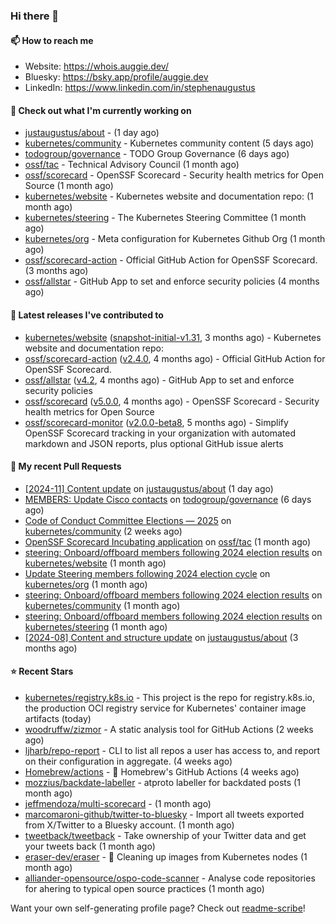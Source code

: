 ### Hi there 👋

#### 📫 How to reach me

- Website: https://whois.auggie.dev/
- Bluesky: https://bsky.app/profile/auggie.dev
- LinkedIn: https://www.linkedin.com/in/stephenaugustus

#### 👷 Check out what I'm currently working on

- [justaugustus/about](https://github.com/justaugustus/about) -  (1 day ago)
- [kubernetes/community](https://github.com/kubernetes/community) - Kubernetes community content (5 days ago)
- [todogroup/governance](https://github.com/todogroup/governance) - TODO Group Governance (6 days ago)
- [ossf/tac](https://github.com/ossf/tac) - Technical Advisory Council (1 month ago)
- [ossf/scorecard](https://github.com/ossf/scorecard) - OpenSSF Scorecard - Security health metrics for Open Source (1 month ago)
- [kubernetes/website](https://github.com/kubernetes/website) - Kubernetes website and documentation repo:  (1 month ago)
- [kubernetes/steering](https://github.com/kubernetes/steering) - The Kubernetes Steering Committee (1 month ago)
- [kubernetes/org](https://github.com/kubernetes/org) - Meta configuration for Kubernetes Github Org (1 month ago)
- [ossf/scorecard-action](https://github.com/ossf/scorecard-action) - Official GitHub Action for OpenSSF Scorecard. (3 months ago)
- [ossf/allstar](https://github.com/ossf/allstar) - GitHub App to set and enforce security policies (4 months ago)

#### 🔭 Latest releases I've contributed to

- [kubernetes/website](https://github.com/kubernetes/website) ([snapshot-initial-v1.31](https://github.com/kubernetes/website/releases/tag/snapshot-initial-v1.31), 3 months ago) - Kubernetes website and documentation repo: 
- [ossf/scorecard-action](https://github.com/ossf/scorecard-action) ([v2.4.0](https://github.com/ossf/scorecard-action/releases/tag/v2.4.0), 4 months ago) - Official GitHub Action for OpenSSF Scorecard.
- [ossf/allstar](https://github.com/ossf/allstar) ([v4.2](https://github.com/ossf/allstar/releases/tag/v4.2), 4 months ago) - GitHub App to set and enforce security policies
- [ossf/scorecard](https://github.com/ossf/scorecard) ([v5.0.0](https://github.com/ossf/scorecard/releases/tag/v5.0.0), 4 months ago) - OpenSSF Scorecard - Security health metrics for Open Source
- [ossf/scorecard-monitor](https://github.com/ossf/scorecard-monitor) ([v2.0.0-beta8](https://github.com/ossf/scorecard-monitor/releases/tag/v2.0.0-beta8), 5 months ago) - Simplify OpenSSF Scorecard tracking in your organization with automated markdown and JSON reports, plus optional GitHub issue alerts

#### 🔨 My recent Pull Requests

- [[2024-11] Content update](https://github.com/justaugustus/about/pull/12) on [justaugustus/about](https://github.com/justaugustus/about) (1 day ago)
- [MEMBERS: Update Cisco contacts](https://github.com/todogroup/governance/pull/353) on [todogroup/governance](https://github.com/todogroup/governance) (6 days ago)
- [Code of Conduct Committee Elections — 2025](https://github.com/kubernetes/community/pull/8137) on [kubernetes/community](https://github.com/kubernetes/community) (2 weeks ago)
- [OpenSSF Scorecard Incubating application](https://github.com/ossf/tac/pull/390) on [ossf/tac](https://github.com/ossf/tac) (1 month ago)
- [steering: Onboard/offboard members following 2024 election results](https://github.com/kubernetes/website/pull/48164) on [kubernetes/website](https://github.com/kubernetes/website) (1 month ago)
- [Update Steering members following 2024 election cycle](https://github.com/kubernetes/org/pull/5199) on [kubernetes/org](https://github.com/kubernetes/org) (1 month ago)
- [steering: Onboard/offboard members following 2024 election results](https://github.com/kubernetes/community/pull/8095) on [kubernetes/community](https://github.com/kubernetes/community) (1 month ago)
- [steering: Onboard/offboard members following 2024 election results](https://github.com/kubernetes/steering/pull/287) on [kubernetes/steering](https://github.com/kubernetes/steering) (1 month ago)
- [[2024-08] Content and structure update](https://github.com/justaugustus/about/pull/11) on [justaugustus/about](https://github.com/justaugustus/about) (3 months ago)

#### ⭐ Recent Stars

- [kubernetes/registry.k8s.io](https://github.com/kubernetes/registry.k8s.io) - This project is the repo for registry.k8s.io, the production OCI registry service for Kubernetes&#39; container image artifacts (today)
- [woodruffw/zizmor](https://github.com/woodruffw/zizmor) - A static analysis tool for GitHub Actions (2 weeks ago)
- [ljharb/repo-report](https://github.com/ljharb/repo-report) - CLI to list all repos a user has access to, and report on their configuration in aggregate. (4 weeks ago)
- [Homebrew/actions](https://github.com/Homebrew/actions) - 🚀 Homebrew&#39;s GitHub Actions (4 weeks ago)
- [mozzius/backdate-labeller](https://github.com/mozzius/backdate-labeller) - atproto labeller for backdated posts (1 month ago)
- [jeffmendoza/multi-scorecard](https://github.com/jeffmendoza/multi-scorecard) -  (1 month ago)
- [marcomaroni-github/twitter-to-bluesky](https://github.com/marcomaroni-github/twitter-to-bluesky) - Import all tweets exported from X/Twitter to a Bluesky account. (1 month ago)
- [tweetback/tweetback](https://github.com/tweetback/tweetback) - Take ownership of your Twitter data and get your tweets back (1 month ago)
- [eraser-dev/eraser](https://github.com/eraser-dev/eraser) - 🧹 Cleaning up images from Kubernetes nodes (1 month ago)
- [alliander-opensource/ospo-code-scanner](https://github.com/alliander-opensource/ospo-code-scanner) - Analyse code repositories for ahering to typical open source practices (1 month ago)



Want your own self-generating profile page? Check out [readme-scribe](https://github.com/muesli/readme-scribe)!

